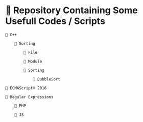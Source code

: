 # 💾 Repository Containing Some Usefull Codes / Scripts

    📁 C++

        📂 Sorting

            📓 File

            📓 Module

            📓 Sorting
                
                📖 BubbleSort

    📁 ECMAScript® 2016

    📁 Regular Expressions

        📂 PHP

        📂 JS
